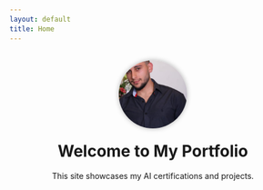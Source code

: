 ```yaml
---
layout: default
title: Home
---
```


<div style="text-align: center; margin-top: 30px;">
  <a href="/">
    <img src="me.jpg" alt="Logo"
         style="height:120px; width:120px; border-radius:50%; object-fit:cover; box-shadow: 0 0 8px rgba(0,0,0,0.3);" />
  </a>
</div>

<h1 style="text-align: center; margin-top: 20px;">Welcome to My Portfolio</h1>

<p style="text-align: center;">
  This site showcases my AI certifications and projects.
</p>
